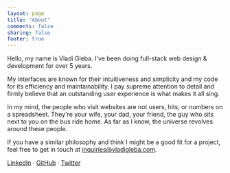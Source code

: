 ```yaml
---
layout: page
title: "About"
comments: false
sharing: false
footer: true
---
```


Hello, my name is Vladi Gleba. I've been doing full-stack web design & development for over 5 years.

My interfaces are known for their intuitiveness and simplicity and my code for its efficiency and maintainability. I pay supreme attention to detail and firmly believe that an outstanding user experience is what makes it all sing. 

In my mind, the people who visit websites are not users, hits, or numbers on a spreadsheet. They're your wife, your dad, your friend, the guy who sits next to you on the bus ride home. As far as I know, the universe revolves around these people.

If you have a similar philosophy and think I might be a good fit for a project, feel free to get in touch at <inquiries@vladigleba.com>.

[LinkedIn](http://www.linkedin.com/in/vladigleba) &middot; [GitHub](https://github.com/vladigleba) &middot; [Twitter](https://twitter.com/vladigleba)

